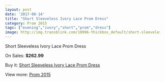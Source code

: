 ```yaml
---
layout: post
date: '2017-08-14'
title: "Short Sleeveless Ivory Lace Prom Dress"
category: Prom 2015
tags: ["evening","ivory","short","prom","dress"]
image: http://img.transblink.com/10996-thickbox_default/short-sleeveless-ivory-lace-prom-dress.jpg
---
```

Short Sleeveless Ivory Lace Prom Dress

On Sales: **$262.99**
<a href="https://www.transblink.com/en/prom-2015/3576-short-sleeveless-ivory-lace-prom-dress.html"><amp-img layout="responsive" width="600" height="600" src="//img.transblink.com/10996-thickbox_default/short-sleeveless-ivory-lace-prom-dress.jpg" alt="Short Sleeveless Ivory Lace Prom Dress 0" /></a>
<a href="https://www.transblink.com/en/prom-2015/3576-short-sleeveless-ivory-lace-prom-dress.html"><amp-img layout="responsive" width="600" height="600" src="//img.transblink.com/10998-thickbox_default/short-sleeveless-ivory-lace-prom-dress.jpg" alt="Short Sleeveless Ivory Lace Prom Dress 1" /></a>
<a href="https://www.transblink.com/en/prom-2015/3576-short-sleeveless-ivory-lace-prom-dress.html"><amp-img layout="responsive" width="600" height="600" src="//img.transblink.com/10997-thickbox_default/short-sleeveless-ivory-lace-prom-dress.jpg" alt="Short Sleeveless Ivory Lace Prom Dress 2" /></a>

Buy it: [Short Sleeveless Ivory Lace Prom Dress](https://www.transblink.com/en/prom-2015/3576-short-sleeveless-ivory-lace-prom-dress.html "Short Sleeveless Ivory Lace Prom Dress")

View more: [Prom 2015](https://www.transblink.com/en/10-prom-2015 "Prom 2015")